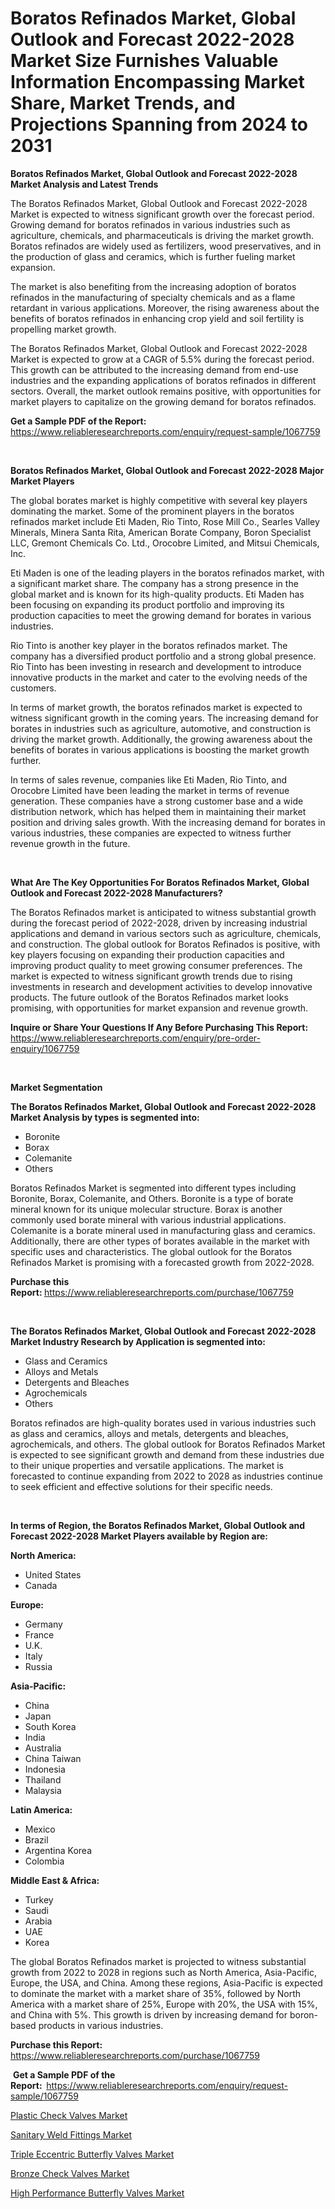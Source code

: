 <p><h1>Boratos Refinados Market, Global Outlook and Forecast 2022-2028 Market Size Furnishes Valuable Information Encompassing Market Share, Market Trends, and Projections Spanning from 2024 to 2031</h1></p><p><strong>Boratos Refinados Market, Global Outlook and Forecast 2022-2028 Market Analysis and Latest Trends</strong></p>
<p><p>The Boratos Refinados Market, Global Outlook and Forecast 2022-2028 Market is expected to witness significant growth over the forecast period. Growing demand for boratos refinados in various industries such as agriculture, chemicals, and pharmaceuticals is driving the market growth. Boratos refinados are widely used as fertilizers, wood preservatives, and in the production of glass and ceramics, which is further fueling market expansion.</p><p>The market is also benefiting from the increasing adoption of boratos refinados in the manufacturing of specialty chemicals and as a flame retardant in various applications. Moreover, the rising awareness about the benefits of boratos refinados in enhancing crop yield and soil fertility is propelling market growth.</p><p>The Boratos Refinados Market, Global Outlook and Forecast 2022-2028 Market is expected to grow at a CAGR of 5.5% during the forecast period. This growth can be attributed to the increasing demand from end-use industries and the expanding applications of boratos refinados in different sectors. Overall, the market outlook remains positive, with opportunities for market players to capitalize on the growing demand for boratos refinados.</p></p>
<p><strong>Get a Sample PDF of the Report:&nbsp;</strong> <a href="https://www.reliableresearchreports.com/enquiry/request-sample/1067759">https://www.reliableresearchreports.com/enquiry/request-sample/1067759</a></p>
<p>&nbsp;</p>
<p><strong>Boratos Refinados Market, Global Outlook and Forecast 2022-2028 Major Market Players</strong></p>
<p><p>The global borates market is highly competitive with several key players dominating the market. Some of the prominent players in the boratos refinados market include Eti Maden, Rio Tinto, Rose Mill Co., Searles Valley Minerals, Minera Santa Rita, American Borate Company, Boron Specialist LLC, Gremont Chemicals Co. Ltd., Orocobre Limited, and Mitsui Chemicals, Inc.</p><p>Eti Maden is one of the leading players in the boratos refinados market, with a significant market share. The company has a strong presence in the global market and is known for its high-quality products. Eti Maden has been focusing on expanding its product portfolio and improving its production capacities to meet the growing demand for borates in various industries.</p><p>Rio Tinto is another key player in the boratos refinados market. The company has a diversified product portfolio and a strong global presence. Rio Tinto has been investing in research and development to introduce innovative products in the market and cater to the evolving needs of the customers.</p><p>In terms of market growth, the boratos refinados market is expected to witness significant growth in the coming years. The increasing demand for borates in industries such as agriculture, automotive, and construction is driving the market growth. Additionally, the growing awareness about the benefits of borates in various applications is boosting the market growth further.</p><p>In terms of sales revenue, companies like Eti Maden, Rio Tinto, and Orocobre Limited have been leading the market in terms of revenue generation. These companies have a strong customer base and a wide distribution network, which has helped them in maintaining their market position and driving sales growth. With the increasing demand for borates in various industries, these companies are expected to witness further revenue growth in the future.</p></p>
<p>&nbsp;</p>
<p><strong>What Are The Key Opportunities For Boratos Refinados Market, Global Outlook and Forecast 2022-2028 Manufacturers?</strong></p>
<p><p>The Boratos Refinados market is anticipated to witness substantial growth during the forecast period of 2022-2028, driven by increasing industrial applications and demand in various sectors such as agriculture, chemicals, and construction. The global outlook for Boratos Refinados is positive, with key players focusing on expanding their production capacities and improving product quality to meet growing consumer preferences. The market is expected to witness significant growth trends due to rising investments in research and development activities to develop innovative products. The future outlook of the Boratos Refinados market looks promising, with opportunities for market expansion and revenue growth.</p></p>
<p><strong>Inquire or Share Your Questions If Any Before Purchasing This Report:</strong> <a href="https://www.reliableresearchreports.com/enquiry/pre-order-enquiry/1067759">https://www.reliableresearchreports.com/enquiry/pre-order-enquiry/1067759</a></p>
<p>&nbsp;</p>
<p><strong>Market Segmentation</strong></p>
<p><strong>The Boratos Refinados Market, Global Outlook and Forecast 2022-2028 Market Analysis by types is segmented into:</strong></p>
<p><ul><li>Boronite</li><li>Borax</li><li>Colemanite</li><li>Others</li></ul></p>
<p><p>Boratos Refinados Market is segmented into different types including Boronite, Borax, Colemanite, and Others. Boronite is a type of borate mineral known for its unique molecular structure. Borax is another commonly used borate mineral with various industrial applications. Colemanite is a borate mineral used in manufacturing glass and ceramics. Additionally, there are other types of borates available in the market with specific uses and characteristics. The global outlook for the Boratos Refinados Market is promising with a forecasted growth from 2022-2028.</p></p>
<p><strong>Purchase this Report:&nbsp;</strong><a href="https://www.reliableresearchreports.com/purchase/1067759">https://www.reliableresearchreports.com/purchase/1067759</a></p>
<p>&nbsp;</p>
<p><strong>The Boratos Refinados Market, Global Outlook and Forecast 2022-2028 Market Industry Research by Application is segmented into:</strong></p>
<p><ul><li>Glass and Ceramics</li><li>Alloys and Metals</li><li>Detergents and Bleaches</li><li>Agrochemicals</li><li>Others</li></ul></p>
<p><p>Boratos refinados are high-quality borates used in various industries such as glass and ceramics, alloys and metals, detergents and bleaches, agrochemicals, and others. The global outlook for Boratos Refinados Market is expected to see significant growth and demand from these industries due to their unique properties and versatile applications. The market is forecasted to continue expanding from 2022 to 2028 as industries continue to seek efficient and effective solutions for their specific needs.</p></p>
<p>&nbsp;</p>
<p><strong>In terms of Region, the Boratos Refinados Market, Global Outlook and Forecast 2022-2028 Market Players available by Region are:</strong></p>
<p>
    <p> <strong> North America: </strong>
        <ul>
            <li>United States</li>
            <li>Canada</li>
        </ul>
        </p> 
    <p> <strong> Europe: </strong>
        <ul>
            <li>Germany</li>
            <li>France</li>
            <li>U.K.</li>
            <li>Italy</li>
            <li>Russia</li>
        </ul>
        </p> 
    <p> <strong> Asia-Pacific: </strong>
        <ul>
            <li>China</li>
            <li>Japan</li>
            <li>South Korea</li>
            <li>India</li>
            <li>Australia</li>
            <li>China Taiwan</li>
            <li>Indonesia</li>
            <li>Thailand</li>
            <li>Malaysia</li>
        </ul>
        </p> 
    <p> <strong> Latin America: </strong>
        <ul>
            <li>Mexico</li>
            <li>Brazil</li>
            <li>Argentina Korea</li>
            <li>Colombia</li>
        </ul>
        </p> 
    <p> <strong> Middle East & Africa: </strong>
        <ul>
            <li>Turkey</li>
            <li>Saudi</li>
            <li>Arabia</li>
            <li>UAE</li>
            <li>Korea</li>
        </ul>
    </p>
    </p>
<p><p>The global Boratos Refinados market is projected to witness substantial growth from 2022 to 2028 in regions such as North America, Asia-Pacific, Europe, the USA, and China. Among these regions, Asia-Pacific is expected to dominate the market with a market share of 35%, followed by North America with a market share of 25%, Europe with 20%, the USA with 15%, and China with 5%. This growth is driven by increasing demand for boron-based products in various industries.</p></p>
<p><strong>Purchase this Report: </strong><a href="https://www.reliableresearchreports.com/purchase/1067759">https://www.reliableresearchreports.com/purchase/1067759</a></p>
<p>&nbsp;<strong>Get a Sample PDF of the Report:&nbsp;&nbsp;</strong><a href="https://www.reliableresearchreports.com/enquiry/request-sample/1067759">https://www.reliableresearchreports.com/enquiry/request-sample/1067759</a></p>
<p><strong></strong></p>
<p><p><a href="https://medium.com/@oralhayes565/plastic-check-valves-market-share-evolution-and-market-growth-trends-2024-2031-99c7d6a192d8">Plastic Check Valves Market</a></p><p><a href="https://medium.com/@shivangi.reportprime/sanitary-weld-fittings-market-size-market-outlook-and-market-forecast-2024-to-2031-6f5499a86475">Sanitary Weld Fittings Market</a></p><p><a href="https://medium.com/@hollietowne534/triple-eccentric-butterfly-valves-market-report-reveals-the-latest-trends-and-growth-opportunities-d0d6514a10b0">Triple Eccentric Butterfly Valves Market</a></p><p><a href="https://medium.com/@oralhayes565/bronze-check-valves-market-analysis-and-sze-forecasted-for-period-from-2024-to-2031-4a10415c6138">Bronze Check Valves Market</a></p><p><a href="https://medium.com/@hollietowne534/high-performance-butterfly-valves-market-report-reveals-the-latest-trends-and-growth-opportunities-74ae156f0c63">High Performance Butterfly Valves Market</a></p></p>
